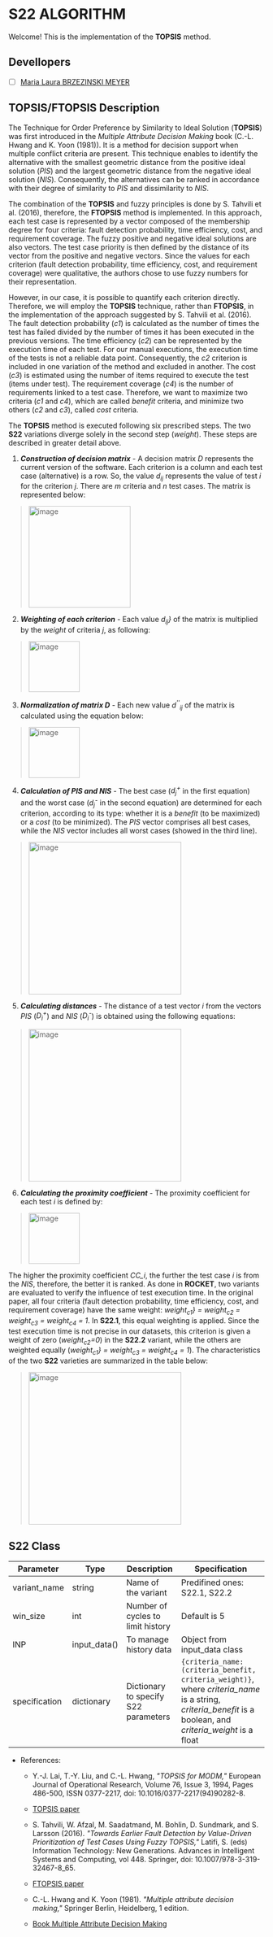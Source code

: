 # S22 ALGORITHM

Welcome! This is the implementation of the **TOPSIS** method.

## Devellopers

- [ ] [Maria Laura BRZEZINSKI MEYER](https://github.com/laurabrzmeyer)

## TOPSIS/FTOPSIS Description

The Technique for Order Preference by Similarity to Ideal Solution (**TOPSIS**) was first introduced in the *Multiple Attribute Decision Making* book (C.-L. Hwang and K. Yoon (1981)). 
It is a method for decision support when multiple conflict criteria are present. 
This technique enables to identify the alternative with the smallest geometric distance from the positive ideal solution (*PIS*) and the largest geometric distance from the negative ideal solution (*NIS*). 
Consequently, the alternatives can be ranked in accordance with their degree of similarity to *PIS* and dissimilarity to *NIS*.

The combination of the **TOPSIS** and fuzzy principles is done by S. Tahvili et al. (2016), therefore, the **FTOPSIS** method is implemented. 
In this approach, each test case is represented by a vector composed of the membership degree for four criteria: fault detection probability, time efficiency, cost, and requirement coverage. 
The fuzzy positive and negative ideal solutions are also vectors. The test case priority is then defined by the distance of its vector from the positive and negative vectors. 
Since the values for each criterion (fault detection probability, time efficiency, cost, and requirement coverage) were qualitative, the authors chose to use fuzzy numbers for their representation. 

However, in our case, it is possible to quantify each criterion directly. Therefore, we will employ the **TOPSIS** technique, rather than **FTOPSIS**, in the implementation of the approach suggested by S. Tahvili et al. (2016).
The fault detection probability (*c1*) is calculated as the number of times the test has failed divided by the number of times it has been executed in the previous versions. 
The time efficiency (*c2*) can be represented by the execution time of each test. For our manual executions, the execution time of the tests is not a reliable data point. 
Consequently, the *c2* criterion is included in one variation of the method and excluded in another. 
The cost (*c3*) is estimated using the number of items required to execute the test (items under test). 
The requirement coverage (*c4*) is the number of requirements linked to a test case. 
Therefore, we want to maximize two criteria (*c1* and *c4*), which are called *benefit* criteria, and minimize two others (*c2* and *c3*), called *cost* criteria. 

The **TOPSIS** method is executed following six prescribed steps. The two **S22** variations diverge solely in the second step (*weight*). These steps are described in greater detail above.

1. ***Construction of decision matrix*** - A decision matrix *D* represents the current version of the software. Each criterion is a column and each test case (alternative) is a row. So, the value *d<sub>ij</sub>* represents the value of test *i* for the criterion *j*. There are *m* criteria and *n* test cases. The matrix is represented below:
> <img width="200" alt="image" src="https://github.com/user-attachments/assets/781f2058-8773-40db-9622-a56da152dbdf">

2. ***Weighting of each criterion*** - Each value *d<sub>ij</sub>}* of the matrix is multiplied by the *weight* of criteria *j*, as following:
> <img width="100" alt="image" src="https://github.com/user-attachments/assets/c9325338-96dd-4bf1-b28c-148f5c56b342">

3. ***Normalization of matrix D*** - Each new value *d<sup>''</sup><sub>ij</sub>* of the matrix is calculated using the equation below:
> <img width="100" alt="image" src="https://github.com/user-attachments/assets/5c9728ca-e415-4fe3-b4b1-f0dbba0d2a3d">

4. ***Calculation of PIS and NIS*** - The best case (*d<sub>j</sub><sup>+</sup>* in the first equation) and the worst case (*d<sub>j</sub><sup>-</sup>* in the second equation) are determined for each criterion, according to its type: whether it is a *benefit* (to be maximized) or a *cost* (to be minimized). The *PIS* vector comprises all best cases, while the *NIS* vector includes all worst cases (showed in the third line).
> <img width="300" alt="image" src="https://github.com/user-attachments/assets/596e0ea7-b32d-4246-9e30-9cb0f8dba50f">

5. ***Calculating distances*** - The distance of a test vector *i* from the vectors *PIS* (*D<sub>i</sub><sup>+</sup>*) and *NIS* (*D<sub>i</sub><sup>-</sup>*) is obtained using the following equations:
> <img width="300" alt="image" src="https://github.com/user-attachments/assets/31c9ef1b-19aa-47c0-a259-ff89a3324a65">

6. ***Calculating the proximity coefficient*** - The proximity coefficient for each test *i* is defined by:
> <img width="100" alt="image" src="https://github.com/user-attachments/assets/a8c28cf9-3000-4976-a289-ca237c3c51f6">

The higher the proximity coefficient *CC_i*, the further the test case *i* is from the *NIS*, therefore, the better it is ranked.
As done in **ROCKET**, two variants are evaluated to verify the influence of test execution time. In the original paper, all four criteria (fault detection probability, time efficiency, cost, and requirement coverage) have the same weight: *weight<sub>c1</sub>} = weight<sub>c2</sub> = weight<sub>c3</sub> = weight<sub>c4</sub> = 1*. 
In **S22.1**, this equal weighting is applied. Since the test execution time is not precise in our datasets, this criterion is given a weight of zero (*weight<sub>c2</sub>=0*) in the **S22.2** variant, while the others are weighted equally (*weight<sub>c1</sub>} = weight<sub>c3</sub> = weight<sub>c4</sub> = 1*). 
The characteristics of the two **S22** varieties are summarized in the table below:

> <img width="300" alt="image" src="https://github.com/user-attachments/assets/d080b970-f990-4948-b5f0-8ab406db62b7">

## S22 Class
| Parameter | Type | Description | Specification |
| ------------- | ------------- | ------------- | ------------- |
| variant_name  | string  | Name of the variant | Predifined ones: S22.1, S22.2 |
| win_size  | int  | Number of cycles to limit history | Default  is 5 | 
| INP  | input_data()  | To manage history data | Object from input_data class |
| specification  | dictionary | Dictionary to specify S22 parameters | ``` {criteria_name:(criteria_benefit, criteria_weight)} ```, where *criteria_name* is a string, *criteria_benefit* is a boolean, and *criteria_weight* is a float |

- References:
    * Y.-J. Lai, T.-Y. Liu, and C.-L. Hwang, *"TOPSIS for MODM,"* European Journal of Operational Research, Volume 76, Issue 3, 1994, Pages 486-500, ISSN 0377-2217, doi: 10.1016/0377-2217(94)90282-8.
    * [TOPSIS paper](https://www.sciencedirect.com/science/article/pii/0377221794902828)
      
    * S. Tahvili, W. Afzal, M. Saadatmand, M. Bohlin, D. Sundmark, and S. Larsson (2016). *"Towards Earlier Fault Detection by Value-Driven Prioritization of Test Cases Using Fuzzy TOPSIS,"* Latifi, S. (eds) Information Technology: New Generations. Advances in Intelligent Systems and Computing, vol 448. Springer, doi: 10.1007/978-3-319-32467-8_65.
    * [FTOPSIS paper](https://doi.org/10.1007/978-3-319-32467-8_65)
      
    * C.-L. Hwang and K. Yoon (1981). *"Multiple attribute decision making,"* Springer Berlin, Heidelberg, 1 edition.
    * [Book Multiple Attribute Decision Making](https://link.springer.com/book/10.1007/978-3-642-48318-9)
    
    

